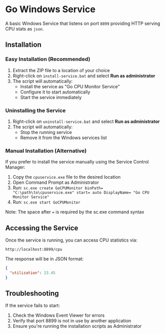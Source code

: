 # Go Windows Service

A basic Windows Service that listens on port `8899` providing HTTP serving CPU stats as `json`.

## Installation

### Easy Installation (Recommended)

1. Extract the ZIP file to a location of your choice
2. Right-click on `install-service.bat` and select **Run as administrator**
3. The script will automatically:
   - Install the service as "Go CPU Monitor Service"
   - Configure it to start automatically
   - Start the service immediately

### Uninstalling the Service

1. Right-click on `uninstall-service.bat` and select **Run as administrator**
2. The script will automatically:
   - Stop the running service
   - Remove it from the Windows services list

### Manual Installation (Alternative)

If you prefer to install the service manually using the Service Control Manager:

1. Copy the `cpuservice.exe` file to the desired location
2. Open Command Prompt as Administrator
3. Run: `sc.exe create GoCPUMonitor binPath= "C:\path\to\cpuservice.exe" start= auto DisplayName= "Go CPU Monitor Service"`
4. Run: `sc.exe start GoCPUMonitor`

Note: The space after `=` is required by the sc.exe command syntax

## Accessing the Service

Once the service is running, you can access CPU statistics via:

```
http://localhost:8899/cpu
```

The response will be in JSON format:

```json
{
  "utilization": 23.45
}
```

## Troubleshooting

If the service fails to start:

1. Check the Windows Event Viewer for errors
2. Verify that port 8899 is not in use by another application
3. Ensure you're running the installation scripts as Administrator

